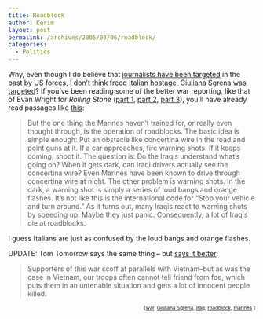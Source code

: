 ```yaml
---
title: Roadblock
author: Kerim
layout: post
permalink: /archives/2005/03/06/roadblock/
categories:
  - Politics
---
```

Why, even though I do believe that <a href="http://www.alternet.org/module/printversion/21262" onclick="_gaq.push(['_trackEvent', 'outbound-article', 'http://www.alternet.org/module/printversion/21262', 'journalists have been targeted']);" >journalists have been targeted</a> in the past by US forces, <a href="http://news.bbc.co.uk/1/hi/world/europe/4323361.stm" onclick="_gaq.push(['_trackEvent', 'outbound-article', 'http://news.bbc.co.uk/1/hi/world/europe/4323361.stm', 'I don&#8217;t think freed Italian hostage, Giuliana Sgrena was targeted']);" >I don&#8217;t think freed Italian hostage, Giuliana Sgrena was targeted</a>? If you&#8217;ve been reading some of the better war reporting, like that of Evan Wright for *Rolling Stone* (<a href="http://www.rollingstone.com/features/featuregen.asp?pid=1696" onclick="_gaq.push(['_trackEvent', 'outbound-article', 'http://www.rollingstone.com/features/featuregen.asp?pid=1696', 'part 1']);" >part 1</a>, <a href="http://www.rollingstone.com/news/story/_/id/5937455" onclick="_gaq.push(['_trackEvent', 'outbound-article', 'http://www.rollingstone.com/news/story/_/id/5937455', 'part 2']);" >part 2</a>, <a href="http://www.rollingstone.com/features/featuregen.asp?pid=1808" onclick="_gaq.push(['_trackEvent', 'outbound-article', 'http://www.rollingstone.com/features/featuregen.asp?pid=1808', 'part 3']);" >part 3</a>), you&#8217;ll have already read passages like <a href="http://www.rollingstone.com/news/story/_/id/5937455" onclick="_gaq.push(['_trackEvent', 'outbound-article', 'http://www.rollingstone.com/news/story/_/id/5937455', 'this']);" >this</a>:

> But the one thing the Marines haven&#8217;t trained for, or really even thought through, is the operation of roadblocks. The basic idea is simple enough: Put an obstacle like concertina wire in the road and point guns at it. If a car approaches, fire warning shots. If it keeps coming, shoot it. The question is: Do the Iraqis understand what&#8217;s going on? When it gets dark, can Iraqi drivers actually see the concertina wire? Even Marines have been known to drive through concertina wire at night. The other problem is warning shots. In the dark, a warning shot is simply a series of loud bangs and orange flashes. It&#8217;s not like this is the international code for &#8220;Stop your vehicle and turn around.&#8221; As it turns out, many Iraqis react to warning shots by speeding up. Maybe they just panic. Consequently, a lot of Iraqis die at roadblocks.

I guess Italians are just as confused by the loud bangs and orange flashes.

UPDATE: Tom Tomorrow says the same thing &#8211; but <a href="http://www.thismodernworld.com/weblog/mtarchives/week_2005_03_06.html#002069" onclick="_gaq.push(['_trackEvent', 'outbound-article', 'http://www.thismodernworld.com/weblog/mtarchives/week_2005_03_06.html#002069', 'says it better']);" >says it better</a>:

> Supporters of this war scoff at parallels with Vietnam&#8211;but as was the case in Vietnam, our troops often cannot tell friend from foe, which puts them in an untenable situation and gets a lot of innocent people killed.

<div style="text-align:right;">
  <span style="font-size:x-small;">{<a href="http://technorati.com/tag/war" onclick="_gaq.push(['_trackEvent', 'outbound-article', 'http://technorati.com/tag/war', 'war']);"  rel="tag">war</a>, <a href="http://technorati.com/tag/Giuliana Sgrena" onclick="_gaq.push(['_trackEvent', 'outbound-article', 'http://technorati.com/tag/Giuliana Sgrena', 'Giuliana Sgrena']);"  rel="tag">Giuliana Sgrena</a>, <a href="http://technorati.com/tag/iraq" onclick="_gaq.push(['_trackEvent', 'outbound-article', 'http://technorati.com/tag/iraq', 'iraq']);"  rel="tag">iraq</a>, <a href="http://technorati.com/tag/roadblock" onclick="_gaq.push(['_trackEvent', 'outbound-article', 'http://technorati.com/tag/roadblock', 'roadblock']);"  rel="tag">roadblock</a>, <a href="http://technorati.com/tag/marines" onclick="_gaq.push(['_trackEvent', 'outbound-article', 'http://technorati.com/tag/marines', 'marines']);"  rel="tag">marines</a> }</span>


